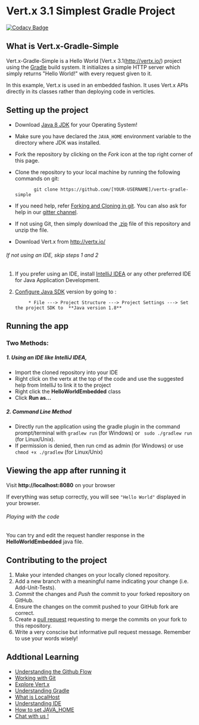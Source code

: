 # Vert.x 3.1 Simplest Gradle Project

[![Codacy Badge](https://api.codacy.com/project/badge/Grade/f2a69b0569704402b8341aa18979a79b)](https://www.codacy.com/app/tegenton/vertx-gradle-simple?utm_source=github.com&amp;utm_medium=referral&amp;utm_content=tegenton/vertx-gradle-simple&amp;utm_campaign=Badge_Grade)

## What is Vert.x-Gradle-Simple

 Vert.x-Gradle-Simple is a Hello World [Vert.x 3.1(http://vertx.io/) project using the [Gradle](https://gradle.org/) build system. It initializes a simple HTTP server which simply returns "Hello World!" with every request given to it.

 In this example, Vert.x is used in an embedded fashion. It uses Vert.x APIs directly in its classes rather than
 deploying code in verticles.


## Setting up the project

* Download [Java 8 JDK](http://www.oracle.com/technetwork/java/javase/downloads/jdk8-downloads-2133151.html) for your Operating System!
* Make sure you have declared the `JAVA_HOME` environment variable to the directory where JDK was installed. 
* Fork the repository by clicking on the *Fork* icon at the top right corner of this page.
* Clone the repository to your local machine by running the following commands on git:

             git clone https://github.com/[YOUR-USERNAME]/vertx-gradle-simple
* If you need help, refer [Forking and Cloning in git](https://help.github.com/articles/fork-a-repo/). You can also ask for help in our [gitter channel](https://gitter.im/jboss-outreach/gci).
* If not using Git, then simply download the [.zip](https://github.com/jboss-outreach/vertx-gradle-simple/archive/master.zip) file of this repository and unzip the file.
* Download Vert.x from http://vertx.io/


###### If not using an IDE, skip steps 1 and 2

1. If you prefer using an IDE, install [IntelliJ IDEA](https://www.jetbrains.com/idea) or any other preferred IDE for Java Application Development.
2. [Configure Java SDK](https://www.jetbrains.com/help/idea/defining-a-jdk-and-a-mobile-sdk-in-intellij-idea.html) version by going to :

			* File ---> Project Structure ---> Project Settings ---> Set the project SDK to  **Java version 1.8**

## Running the app


### Two Methods: 

##### 1. Using an IDE like IntelliJ IDEA,
* Import the cloned repository into your IDE
* Right click on the vertx at the top of the code and use the suggested help from IntelliJ to link it to the project
* Right click the **HelloWorldEmbedded** class
* Click **Run as...**

##### 2. Command Line Method
* Directly run the application using the gradle plugin in the command prompt/terminal with ``` gradlew run ``` (for Windows) or ``` sudo ./gradlew run``` (for Linux/Unix).
* If permission is denied, then run cmd as admin (for Windows) or use ```chmod +x ./gradlew``` (for Linux/Unix)


## Viewing the app after running it

Visit **http://localhost:8080** on your browser

If everything was setup correctly, you will see  ``` "Hello World" ``` displayed in your browser. 

###### Playing with the code

You can try and edit the request handler response in the **HelloWorldEmbedded** java file.


## Contributing to the project
1. Make your intended changes on your locally cloned repository.
2. Add a new branch with a meaningful name indicating your change (i.e. Add-Unit-Tests).
2. *Commit* the changes and *Push* the commit to your forked repository on GitHub.
3. Ensure the changes on the commit pushed to your GitHub fork are correct.
4. Create a [pull request](https://help.github.com/articles/about-pull-requests/) requesting to merge the commits on your fork to this repository.
5. Write a very conscise but informative pull request message. Remember to use your words wisely!


## Addtional Learning
* [Understanding the Github Flow](https://guides.github.com/introduction/flow/)
* [Working with Git](http://product.hubspot.com/blog/git-and-github-tutorial-for-beginners)
* [Explore Vert.x](http://vertx.io/docs/)
* [Understanding Gradle](http://igorpopov.io/2014/05/01/understanding-gradle/)
* [What is LocalHost](https://en.wikipedia.org/wiki/Localhost)
* [Understanding IDE](https://en.wikipedia.org/wiki/Integrated_development_environment)
* [How to set JAVA_HOME](https://docs.oracle.com/cd/E19182-01/820-7851/inst_cli_jdk_javahome_t/)
* [Chat with us !](https://gitter.im/jboss-outreach)


